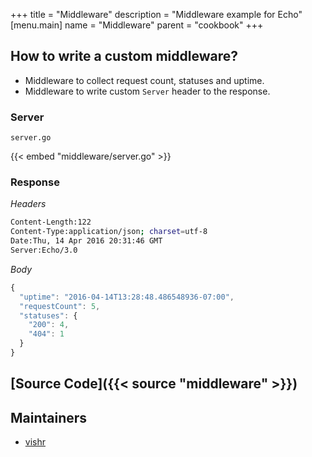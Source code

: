 +++
title = "Middleware"
description = "Middleware example for Echo"
[menu.main]
  name = "Middleware"
  parent = "cookbook"
+++

## How to write a custom middleware?

- Middleware to collect request count, statuses and uptime.
- Middleware to write custom `Server` header to the response.

### Server

`server.go`

{{< embed "middleware/server.go" >}}

### Response

*Headers*
```sh
Content-Length:122
Content-Type:application/json; charset=utf-8
Date:Thu, 14 Apr 2016 20:31:46 GMT
Server:Echo/3.0
```

*Body*

```js
{
  "uptime": "2016-04-14T13:28:48.486548936-07:00",
  "requestCount": 5,
  "statuses": {
    "200": 4,
    "404": 1
  }
}
```

## [Source Code]({{< source "middleware" >}})

## Maintainers

- [vishr](https://github.com/vishr)
